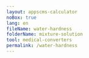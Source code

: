 ```yaml
---
layout: appscms-calculator
noBox: true
lang: en
fileName: water-hardness
folderName: mixture-solution
tool: medical-converters
permalink: /water-hardness
---
```


